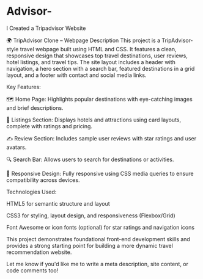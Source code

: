 # Advisor-
I Created a Tripadvisor Website 


🌍 TripAdvisor Clone – Webpage Description
This project is a TripAdvisor-style travel webpage built using HTML and CSS. It features a clean, responsive design that showcases top travel destinations, user reviews, hotel listings, and travel tips. The site layout includes a header with navigation, a hero section with a search bar, featured destinations in a grid layout, and a footer with contact and social media links.

Key Features:

🗺️ Home Page: Highlights popular destinations with eye-catching images and brief descriptions.

🏨 Listings Section: Displays hotels and attractions using card layouts, complete with ratings and pricing.

✍️ Review Section: Includes sample user reviews with star ratings and user avatars.

🔍 Search Bar: Allows users to search for destinations or activities.

📱 Responsive Design: Fully responsive using CSS media queries to ensure compatibility across devices.

Technologies Used:

HTML5 for semantic structure and layout

CSS3 for styling, layout design, and responsiveness (Flexbox/Grid)

Font Awesome or icon fonts (optional) for star ratings and navigation icons

This project demonstrates foundational front-end development skills and provides a strong starting point for building a more dynamic travel recommendation website.

Let me know if you'd like me to write a meta description, site content, or code comments too!








